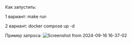 Как запустить:

1 вариант:
make run

2 вариант:
docker compose up -d

Пример запроса:
![Screenshot from 2024-09-16 16-37-02](https://github.com/user-attachments/assets/a7491f79-bea7-4bfb-99d7-68644d025581)
